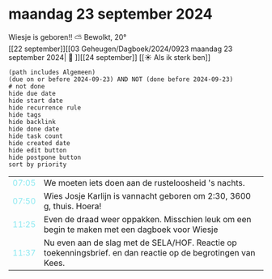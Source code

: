 # maandag 23 september 2024

Wiesje is geboren!! ⛅ Bewolkt, 20°<br>[[22 september]][[03 Geheugen/Dagboek/2024/0923 maandag 23 september 2024| 📓 ]][[24 september]]
[[☀️ Als ik sterk ben]]
```tasks
(path includes Algemeen)
(due on or before 2024-09-23) AND NOT (done before 2024-09-23)
# not done
hide due date
hide start date
hide recurrence rule
hide tags
hide backlink
hide done date
hide task count
hide created date
hide edit button
hide postpone button 
sort by priority 
```

|     |   |
| --- | ---  |
| <font color=#8be9f1>07:05 |  We moeten iets doen aan de rusteloosheid 's nachts.  |
| <font color=#8be9f1>07:50 |  Wies Josje Karlijn is vannacht geboren om 2:30, 3600 g, thuis. Hoera! |
| <font color=#8be9f1>11:25 |  Even de draad weer oppakken. Misschien leuk om een begin te maken met een dagboek voor Wiesje |
| <font color=#8be9f1>11:37 |  Nu even aan de slag met de SELA/HOF. Reactie op toekenningsbrief. en dan reactie op de begrotingen van Kees. |
